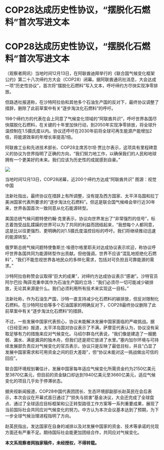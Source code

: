 # COP28达成历史性协议，“摆脱化石燃料”首次写进文本

# COP28达成历史性协议，“摆脱化石燃料”首次写进文本

（观察者网讯）当地时间12月13日，在阿联酋迪拜举行的《联合国气候变化框架公约》第二十八次缔约方大会（COP28）闭幕。据阿联酋通讯社消息，大会达成一项“历史性协议”，首次将“摆脱化石燃料”写入文本，呼吁缔约方尽快实现净零排放。

但路透社报道称，在沙特阿拉伯和其他多个石油生产国的反对下，最终协议调整了措辞，删除了此前草案中有关“逐步淘汰化石燃料”的呼吁。

198个缔约方的代表在会上同意了气候变化领域的“阿联酋共识”，呼吁世界各国尽快摆脱化石燃料，在关键的十年里加快行动，到2050年实现净零排放，将全球升温控制在1.5摄氏度以内。协议还呼吁在2030年前将全球可再生能源产能增加2倍，将能源效率的年增长率提高1倍。

阿联酋工业和先进技术部长、COP28主席苏尔坦·贾比尔表示，这项具有里程碑意义的协议为世界指明了正确的方向，“我们努力地工作，以确保我们的人民和地球拥有一个更美好的未来。我们应该为历史性的成就感到自豪。”

![](https://inews.gtimg.com/om_bt/Ow6PsQKMF8aPRw21z2prJk_wnXFCM4rnZa00Qo2FYKlEoAA/1000)

当地时间12月13日，COP28闭幕，近200个缔约方达成“阿联酋共识” 图源：视觉中国

法新社指出，最终协议在措辞上有所调整，没有提及西方国家、太平洋岛国和拉丁美洲国家代表所要求的“逐步淘汰化石燃料”。但这是联合国气候峰会举行近30年来，世界各国首次一致同意从化石能源转型。

美国总统气候问题特使约翰·克里表示，协议向世界发出了“非常强烈的信号”，标志着饱受战乱蹂躏的世界可以为了共同的利益而团结起来，“我想每个人都同意，这是比以往更强烈、更明确的对1.5摄氏度温控目标的呼吁。我们将继续推动迅速的能源转型。”

俄罗斯总统气候问题特使鲁斯兰·埃德尔格里耶夫对达成协议表示欢迎，称协议呼吁世界各国共同为能源转型作出贡献。但他强调，世界不应该“混乱地拒绝化石燃料”，“我们不能忽视世界各地民众的多样化需求，包括对可负担且可靠能源的需求。”

沙特阿拉伯称赞会议取得“巨大的成果”，对缔约方达成协议表示“感谢”。沙特官员阿尔巴拉·陶菲克重申其作为石油生产国的立场：“我们必须尽一切可能减少碳排放，无论其来源是什么。我们必须利用所有技术来实现这一目标。”

法新社称，作为石油生产国，沙特一直支持减少化石燃料的碳排放，但反对限制化石燃料。在沙特阿拉伯等多个石油国家的明确反对下，COP28最终协议删除了此前草案中有关“逐步淘汰化石燃料”的措辞。

不过，一些发展中国家代表担心，协议未能解决发展中国家面临的严峻挑战。据《日经亚洲》报道，太平洋岛国对协议表示了不满，萨摩亚代表认为，协议没有采取足够有力的措施来应对气候变化。马绍尔群岛代表说，“我们像是建造了一艘脆弱、漏水、满是漏洞的独木舟，但我们还是把它放进了水里。”塞内加尔环境与可持续发展部负责应对气候变化的官员表示，协议只是反映了最低目标，并且“凸显了发展中国家需求和可用资金之间的巨大差距”，但“协议未能对这一挑战做出可信的回应”。

联合国环境规划署估计，发展中国家每年适应气候变化所需资金约为2150亿美元至3870亿美元，但目前的资金缺口却达到1940亿美元至3660亿美元，适应气候变化的项目几乎处于停滞状态。

据央视新闻报道，COP28中国代表团团长、生态环境部副部长赵英民在会后表示，本次会议在开幕式首日通过了“损失与损害”基金决议，大会还完成了全球盘点、通过了全球适应目标框架和公正转型路径工作方案等一系列重要成果，展现了当前国际社会共同应对气候变化的努力。中方认为本次会议基本达到了预期，为下一步全球气候治理进程指明了方向。

赵英民指出，发达国家在自身的减排以及对发展中国家的资金、技术等承诺的兑现方面还有严重不足。期待国际社会能更加团结合作，共同应对气候变化。

**本文系观察者网独家稿件，未经授权，不得转载。**

